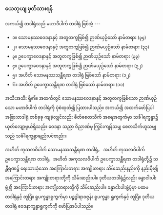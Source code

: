### ယေဘုယျ မှတ်သားရန်

အကယ်၍ တဒါရုံသည် မဟာဝိပါက် တဒါရုံ ဖြစ်အံ့ ---
- ၁။ သောမနဿဝေဒနာနှင့် အတူတကွဖြစ်၍ ဉာဏ်ယှဉ်သော် နာမ်တရား (၃၄)
- ၂။ သောမနဿဝေဒနာနှင့် အတူတကွဖြစ်၍ ဉာဏ်မယှဉ်သော် နာမ်တရား (၃၃)
- ၃။ ဥပေက္ခာဝေဒနာနှင့် အတူတကွဖြစ်၍ ဉာဏ်ယှဉ်သော် နာမ်တရား (၃၃)
- ၄။ ဥပေက္ခာဝေဒနာနှင့် အတူတကွဖြစ်၍ ဉာဏ်မယှဉ်သော် နာမ်တရား (၃၂)
- ၅။ အဟိတ် သောမနဿသန္တီရဏ တဒါရုံ ဖြစ်သော် နာမ်တရား (၁၂)
- ၆။ အဟိတ် ဥပေက္ခာသန္တီရဏ တဒါရုံ ဖြစ်သော် နာမ်တရား (၁၁)

အသီးအသီး ရှိ၏။ 
အထက်တွင် သောမနဿဝေဒနာနှင့် အတူတကွဖြစ်သော ဉာဏ်ယှဉ်သော မဟာဝိပါက် တဒါရုံကို ပုံစံထုတ်၍ ပြထားပါသည်။ 
အကယ်၍ အထက်ဖော်ပြပါ အခြားတဒါရုံ တစ်ခုခု ကျခဲ့လျှင်လည်း စိတ်စေတသိက် အရေအတွက်မှာ သင်္ခါရက္ခန္ဓာ၌ ယုတ်လျော့ဖွယ်ရှိသည်။ 
ဝေဒနာ သညာ ဝိညာဏ်မှ ကြွင်းကျန်သမျှ စေတသိက်ဟူသမျှသည် သင်္ခါရက္ခန္ဓာချည်းပင်တည်း။

အဟိတ် ကုသလဝိပါက် သောမနဿသန္တီရဏ တဒါရုံ， အဟိတ် ကုသလဝိပါက် ဥပေက္ခာသန္တီရဏ တဒါရုံ，အဟိတ် အကုသလဝိပါက် ဥပေက္ခာသန္တီရဏ တဒါရုံတို့၌ သန္တီရဏ၌ ရေးသားခဲ့သော အကြောင်းတရား အကျိုးတရား သိမ်းဆည်းနည်းကို နည်းမှီး၍ အကြောင်းတရား အကျိုးတရားတို့ကို သိမ်းဆည်းပါ။ 
ဒုတိယတဒါရုံ၌လည်း ခန္ဓာငါးပါးဖွဲ့၍ အကြောင်းတရား အကျိုးတရားတို့ကို သိမ်းဆည်းပါ။ 
ခန္ဓာငါးပါးဖွဲ့ပုံမှာ ပထမတဒါရုံနှင့် တူပြီ။ 
ရူပက္ခန္ဓာရှုကွက်မှာ ပဉ္စဒွါရာဝဇ္ဇန်း ရူပက္ခန္ဓာ ရှုကွက်နှင့် တူပြီ။ 
ဒုတိယတဒါရုံ ဝေဒနာက္ခန္ဓာရှုကွက်ကို ဖော်ပြအပ်ပါသည်။